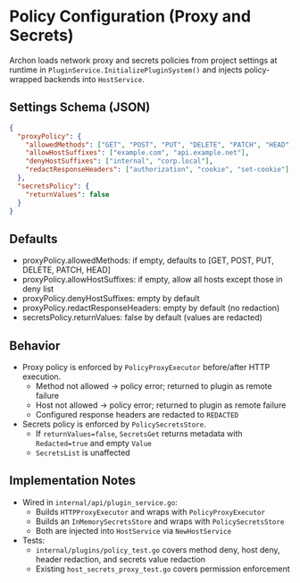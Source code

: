 # Policy Configuration (Proxy and Secrets)

Archon loads network proxy and secrets policies from project settings at runtime in `PluginService.InitializePluginSystem()` and injects policy-wrapped backends into `HostService`.

## Settings Schema (JSON)

```json
{
  "proxyPolicy": {
    "allowedMethods": ["GET", "POST", "PUT", "DELETE", "PATCH", "HEAD"],
    "allowHostSuffixes": ["example.com", "api.example.net"],
    "denyHostSuffixes": ["internal", "corp.local"],
    "redactResponseHeaders": ["authorization", "cookie", "set-cookie"]
  },
  "secretsPolicy": {
    "returnValues": false
  }
}
```

## Defaults

- proxyPolicy.allowedMethods: if empty, defaults to [GET, POST, PUT, DELETE, PATCH, HEAD]
- proxyPolicy.allowHostSuffixes: if empty, allow all hosts except those in deny list
- proxyPolicy.denyHostSuffixes: empty by default
- proxyPolicy.redactResponseHeaders: empty by default (no redaction)
- secretsPolicy.returnValues: false by default (values are redacted)

## Behavior

- Proxy policy is enforced by `PolicyProxyExecutor` before/after HTTP execution.
  - Method not allowed -> policy error; returned to plugin as remote failure
  - Host not allowed -> policy error; returned to plugin as remote failure
  - Configured response headers are redacted to `REDACTED`
- Secrets policy is enforced by `PolicySecretsStore`.
  - If `returnValues=false`, `SecretsGet` returns metadata with `Redacted=true` and empty `Value`
  - `SecretsList` is unaffected

## Implementation Notes

- Wired in `internal/api/plugin_service.go`:
  - Builds `HTTPProxyExecutor` and wraps with `PolicyProxyExecutor`
  - Builds an `InMemorySecretsStore` and wraps with `PolicySecretsStore`
  - Both are injected into `HostService` via `NewHostService`
- Tests:
  - `internal/plugins/policy_test.go` covers method deny, host deny, header redaction, and secrets value redaction
  - Existing `host_secrets_proxy_test.go` covers permission enforcement
